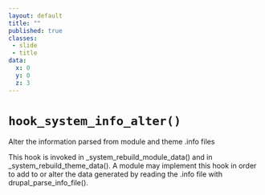```yaml
---
layout: default
title: ""
published: true
classes:
 - slide
 - title
data:
  x: 0
  y: 0
  z: 3
---
```


<h1><code>hook_system_info_alter()</code></h1>

Alter the information parsed from module and theme .info files

This hook is invoked in \_system\_rebuild\_module\_data() and in
\_system\_rebuild\_theme\_data(). A module may implement this hook in order to
add to or alter the data generated by reading the .info file with
drupal\_parse\_info\_file().
